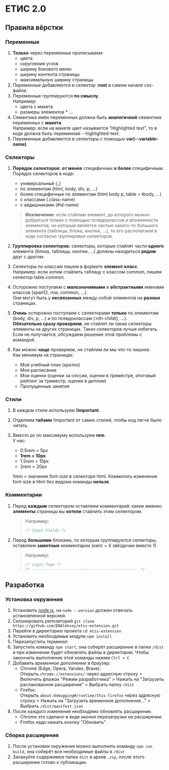 # ЕТИС 2.0

## Правила вёрстки

### Переменные

1. **Только** через переменные прописываем:
   - цвета
   - скругления углов
   - ширину бокового меню
   - ширину контента страницы
   - максимальную ширину страницы
2. Переменные добавляются в селектор **:root** в самом начале css-файла.
3. Переменные группируются **по смыслу**.  
   Например:
   - цвета с макета
   - размеры элементов \* ...
4. Семантика имён переменных должна быть **аналогичной** семантике переменных с **макета**.  
   Например: если на макете цвет называется "Highlighted text", то в коде должна быть переменная --highlighted-text.
5. Переменные добавляются в селекторы с помощью **var(--variable-name)**.

### Селекторы

1. **Порядок селекторов:** **от менее** специфичных **к более** специфичным.  
   Порядок селекторов в коде:

   - универсальный (\_)
   - по элементам (html, body, div, p, ...)
   - более специфичные по элементам (html body p, table > tbody, ...)
   - с классами (.class-name)
   - с айдишниками (#id-name)

   > **Исключение**: если стайлим элемент, до которого можно добраться только с помощью псевдоклассов и вложенности элементов, но который является частью какого-то большого элемента (таблицы, блока, кнопки, ...), то его располагаем в коде согласно группировке селекторов.

2. **Группировка селекторов:** селекторы, которые стайлят части **одного** элемента (блока, таблицы, кнопки, ...) должны находиться **рядом** друг с другом.
3. Селекторы по классам пишем в формате **элемент.класс**.  
   Например: если хотим стайлить таблицу с классом common, пишем селектор table.common.
4. Осторожно поступаем с **малозначимыми** и **абстрактными** именами классов (span12, row, common, ...).  
   Они могут быть у **несвязанных** между собой элементов на **разных** страницах.
5. **Очень** осторожно поступаем с селекторами **только** по элементам (body, div, p, ...) и по псевдоклассам (:nth-child(), ...).  
   **Обязательно сразу проверяем**, не стайлят ли такие селекторы элементы на других страницах. Таких селекторов лучше избегать. Если не получается, обсуждаем решение этой проблемы с командой.
6. Как можно **чаще** проверяем, не стайлим ли мы что-то лишнее.  
   Как минимум на страницах:
   - Мой учебный план (кратко)
   - Мое расписание
   - Мои оценки (оценки за сессии, оценки в триместре, итоговый рейтинг за триместр, оценки в диплом)
   - Пропущенные занятия

### Стили

1. В каждом стиле используем **!important**.
2. Отделяем **табами** !important от самих стилей, чтобы код легче было читать.
3. Вместо px по максимуму используем **rem**.  
   У нас:

   - 0.5rem = 5px
   - **1rem = 10px**
   - 1.5rem = 15px
   - 2rem = 20px

   1rem = значение font-size в селекторе html. Коммитить изменение font-size в html без ведома команды **нельзя**.

### Комментарии

1. Перед **каждым** селектором оставляем комментарий: какие именно **элементы** страницы вы **хотели** стайлить этим селектором.

   > Например:
   >
   > ```css
   > /* Input Fields */
   > ```

2. Перед **большими** блоками, по которым группируются селекторы, оставляем **заметные** комментарии (капс + 4 звёздочки вместо 1).
   > Например:
   >
   > ```css
   > /* Login Page */
   > /* ----------------------------------------------- */
   > ```

## Разработка

### Установка окружения

1. Установить [node.js](https://nodejs.org/en/), на `node --version` должен отвечать установленной версией.
2. Склонировать репозиторий `git clone https://github.com/ENAleksey/etis-extension.git`
3. Перейти в директорию проекта `cd etis-extension`
4. Установить необходимые модули `npm install`
5. Перезапустить терминал
6. Запустить команду `npm start`, она соберёт расширение в папке `/dist` и при изменении будет обновлять файлы в директории. Чтобы закончить выполнение этой команды нажми `Ctrl + C`
7. Добавить _временное дополнение_ в браузер:
   - Chrome (Edge, Opera, Yandex, Brave):  
      Открыть `chrome://extensions/` через адресную строку > Включить флажок "Режим разработчика" > Нажать на "Загрузить распакованное расширение" > Выбрать папку `/dist`
   - Firefox:  
      Открыть `about:debugging#/runtime/this-firefox` через адресную строку > Нажать на "Загрузить временное дополнение..." > Выбрать `/dist/manifest.json`
8. После каждого изменения необходимо обновлять расширение.
   - Chrome это сделано в виде иконки перезагрузки на расширении.
   - Firefox надо нажать кнопку "Обновить".

### Сборка расширения

1. После установки окружения можно выполнить команду `npm run build`, она соберёт все необходимые файлы в `/dist`
2. Запакуйте содержимое папки `dist` в архив `.zip`, после этого расширение готово к публикации.
